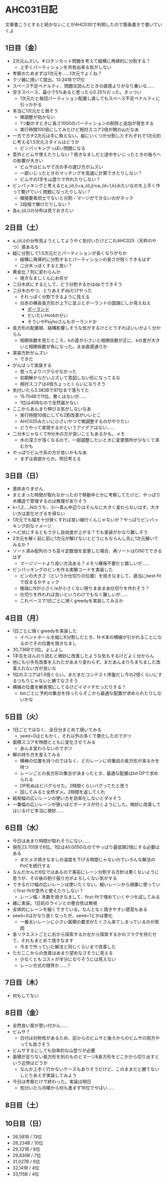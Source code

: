# AHC031日記

文章書こうとすると続かないことがAHC030で判明したので箇条書きで書いていくよ

## 1日目（金）

- 2次元ムズい。ギロチンカット問題を考えて縦横に再帰的に分割する？
  - 上手くパーティションを共有出来る気がしない
- 考察のためまずは1次元を……1次元でよくね？
- クソ雑に焼いて提出。13.241Bで17位
- スペース不足ペナルティ、問題文読んだときの直感よりかなり重いな……
- 空きスペース、最小で5%あると思ったら0.25%だった。きっつい
  - 1次元だと毎回パーティション配置し直してもスペース不足ペナルティに引っかかる
- 本当に1次元だと弱そう
  - 微調整が効かない
  - 1つ動かすときに長さ1000のパーティションの削除と追加が発生する
  - 実行時間100倍にしてみたけど相対スコア2倍が関の山だなあ
- 一方でガチ2次元は手に負えない。縦にいくつか分割したそれぞれで1次元的に考える1.5次元スタイルはどうか
  - ビンパッキングっぽい問題になる
- 意外とビムサ使えたりしない？焼きなましだと途中をいじったときの後ろへの影響が大きい
  - ビムサはビムサで次の手の選び方がムズい
  - 一部いじったときのマッチングを高速に計算できたりしない？
  - ビムサの1手を山登りで作れたりしない？
- ビンパッキングと考えるとa_{d,i}+a_{d,j}≒a_{d+1,k}みたいなのを上手く作って繋げていく問題になったりしない？
  - 隣接要素同士でないと分割・マージができないのがネック
  - 2段階で解けたりしない？
- 各a_{d,i}の分布は見ておきたい

## 2日目（土）

- a_{d,i}の分布見ようとしてようやく気付いたけどこれAHC025（天秤のやつ）感あるな
- 縦に分割して1.5次元だとパーティションが長くなりがちか
  - 縦横に再帰的に分割するとパーティションの長さが短くできるはず
  - 二分木っぽくすると良い？
- 黄金比？別に変わらんか
  - 焼きなましくんにお任せ
- 二分木状にするとして、どう分割するかはdpでできそう
- 二分木のやつ、とりあえずdpだけやった
  - それっぽく分割できるように見える
  - 白赤の横長長方形が上下に並ぶとポーランドの国旗にしか見えねえ
    - [ポーランド](https://ja.wikipedia.org/wiki/%E3%83%9D%E3%83%BC%E3%83%A9%E3%83%B3%E3%83%89)
    - だいたいHoI4のせい
    - そういやPsyhoさんもポーランドか
- 長方形の配置順、結構影響しそうな気がするけどどうすればいいかよく分からん
  - 相関係数を見たところ、kの差が小さいと相関係数が正に、kの差が大きいと相関係数が負になった。まあ直感通りか
- 実装方針がムズい
  - できた
- がんばって実装する
  - 思ったよりバグらせなかった
  - 初期解からだいぶズレて意図しない形になってるな
  - 相対スコアは4倍ちょっとくらいになりそう
- 気付いたら3.383Bで97位まで落ちてた
  - 15.704Bで11位。悪くはないが……
  - 1位は40Bなので全然届かない
- ここからあんまり伸びる気がしないなあ
  - 実行時間10倍にしても2割改善がいいとこ
  - AHC025みたいに小さいやつで微調整するのがやりたい
  - どうやって実現するかというアイデアはない……
- 二分木じゃなくてN分木の方が良いこともあるかも。メモ
  - 木の深さが浅くなるので、一部調整したいときに変更箇所が少なくて済むかも
- やっぱりビムサ系の方が良いかもなあ
  - まずは貪欲からか。明日考える

## 3日目（日）

- 進捗ありません
- まとまった時間が取れなかったので移動中とかに考察してたけど、やっぱり木構造で管理するのは無理がありそう
- k=1,2,...,Nのうち、小～真ん中辺りはそんなに大きく変わらないはず。大きい方は変化せざるを得ない
- 1次元でも幅を十分狭くすれば良い線行くんじゃないか？やっぱりビンパッキング的なイメージ
- ヘビ状にするともう少し自由度が上がる？でも実装がかなり難しそう
- 2次元を解く前に前に1次元が解けないとどうにもならんし先に1次元解いてみるか？
- ソート済み配列のうち高々定数個を変更した場合、再ソートはO(N)でできるはず
  - マージソートより良い方法ある？メモリ確保不要だと嬉しいが……
- ビンパッキングのビンを作る実験コードを実装した
  - ビンの大きさ（というか仕切りの位置）を焼きなまして、適当にbest-fitで収まるかチェック
  - 極端にNが小さく/eが小さくない限りまあまあ仕切りを作れそう？
  - 仕切りを作れれば良いというわけでもなく難しいが……
  - これベースで1日ごとに焼くgreedyを実装してみるか

## 4日目（月）

- 1日ごとに焼くgreedyを実装した
  - イベントホールを縦にK分割したとき、N-K本の横線が引かれることになるのでその位置を焼きなまし
- 30,736Bで3位。よしよし
- 1手先をほんのり読むと微妙に改善したような気もするけどよく分からん
- 他にも小手先改善を入れたがあまり変わらず。まだあんまりちまちました改善入れない方が良いな
- 1位のスコアは1.5倍くらい。まだまだコンテスト序盤だし今の2倍くらいにするつもりじゃないと勝てなさそう
- 横線の位置を解表現にしてるけどイマイチだったりする？
  - binごとに予約の集合を持ったらそこから最適な配置が求められたりしないかな

## 5日目（火）

- 1日ごとではなく、全日分まとめて焼いてみる
  - seed=0はともかく、それ以外の多くで悪化したのでボツ
- 面積スコアを時間とともに変化させてみる
  - あんま変わらないのでボツ
- 解の持ち方を変えてみる
  - 横棒の位置を持つのではなく、どのレーンに何番目の長方形が来るかを持つ
  - レーンごとの長方形の集合が決まったとき、最適な配置はbit DPで求められる
  - DP死ぬほどバグらせた。2時間くらいバグってたと思う
  - 回してみると全然ダメ。2時間を返してくれ
- 結局幅の広いレーンの使い方を効率化しないとダメそう
- 一番幅の広いレーンが狭いほどボーナスが付くようにした。微妙に改善してはいるけど本当に微妙……

## 6日目（水）

- 今日はあまり時間が取れそうにない……
- 現在23.705Bで6位。1位は40.005Gなのでやっぱり最低限2倍にする必要はある
  - まだメタ焼きなましの温度を下げる時間じゃないのでいろんな解法のPoCを続行する
- なんだかんだ6位ではあるので事前にレーン分割する方針は悪くないように思うが、その後の割り振り方がよろしくない気がする
- できるだけ幅の広いレーンは使いたくない。細いレーンから順番に使っていくfirst-fitが意外と使えたりしない？
  - レーン幅・本数を焼きなまして、first-fitで埋めていくやつを試してみる
- 雑に実装。1日前のラインとの整合性は無視
- 全体的にレーンを細くできている。なんとなく焼きやすい感覚もある
- seed=0はかなり良くなったが、seed=1とかは悪化
  - 一番太いレーンに小さい面積の要求がたくさん来てしまっているのが原因
- 各リクエストごとに右から探索するか左から探索するかのフラグを持たせて、それもまとめて焼きなます
  - 今まで作っていた解法と同じくらいまで改善した
- ただここからの改善はあまり望めなさそうに見える
  - 少なくともコストが半分になりそうには見えない
  - レーン方式の限界か……？

## 7日目（木）

- 何もしてない

## 8日目（金）

- 全然良い案が思い付かん……
- ビムサ？
  - 日付は対称性があるため、前からのビムサと後ろからのビムサの両方やっても良さそう
- ビムサするにしても効率的な山登りが必要
- 面積が足りない長方形を別のものとマージ&長方形をどこかから切り出すという近傍はどうか
  - なんか上手く行かないケースもありそうだけど、このままだと勝てないしとりあえず実装してみよう
- 今日は考察だけで終わった。実装は明日
  - 気付いたら月曜から何も進まず16位でやばい……

## 8日目（土）

## 10日目（日）

- 26,581B / 13位
- 28,234B / 10位
- 29,321B / 8位
- 29,830B / 7位
- 31,027B / 6位
- 32,141B / 4位
- 33,115B / 4位
